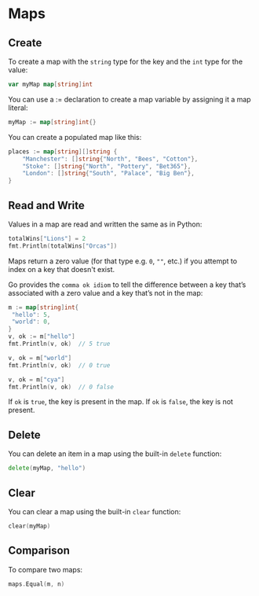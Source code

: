 # Maps

## Create
To create a map with the `string` type for the key and the `int` type for the value:
```go
var myMap map[string]int
```

You can use a := declaration to create a map variable by assigning it a map literal:
```go
myMap := map[string]int{}
```

You can create a populated map like this:
```go
places := map[string][]string {
    "Manchester": []string{"North", "Bees", "Cotton"},
    "Stoke": []string{"North", "Pottery", "Bet365"},
    "London": []string{"South", "Palace", "Big Ben"},
}
```

## Read and Write
Values in a map are read and written the same as in Python:
```go
totalWins["Lions"] = 2
fmt.Println(totalWins["Orcas"])
```

Maps return a zero value (for that type e.g. `0`, `""`, etc.) if you attempt to index on a key that doesn't exist.

Go provides the `comma ok idiom` to tell the difference between a key that’s associated with a zero value and a key that’s not in the map:
```go
m := map[string]int{
 "hello": 5,
 "world": 0,
}
v, ok := m["hello"]
fmt.Println(v, ok)  // 5 true

v, ok = m["world"]
fmt.Println(v, ok)  // 0 true

v, ok = m["cya"]
fmt.Println(v, ok)  // 0 false
```
If `ok` is `true`, the key is present in the map. If `ok` is `false`, the key is not present.

## Delete
You can delete an item in a map using the built-in `delete` function: 
```go
delete(myMap, "hello")
```

## Clear
You can clear a map using the built-in `clear` function: 
```go
clear(myMap)
```

## Comparison
To compare two maps:
```go
maps.Equal(m, n)
```